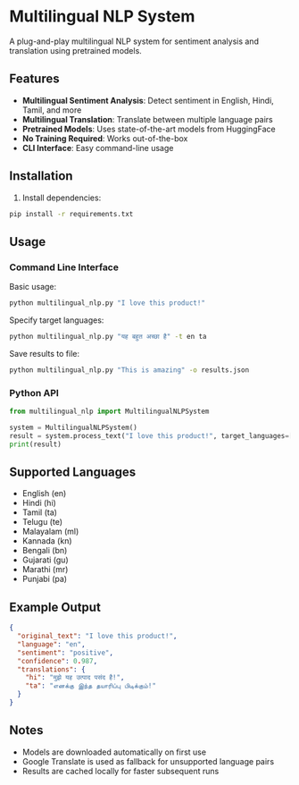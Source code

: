 # Multilingual NLP System

A plug-and-play multilingual NLP system for sentiment analysis and translation using pretrained models.

## Features
- **Multilingual Sentiment Analysis**: Detect sentiment in English, Hindi, Tamil, and more
- **Multilingual Translation**: Translate between multiple language pairs
- **Pretrained Models**: Uses state-of-the-art models from HuggingFace
- **No Training Required**: Works out-of-the-box
- **CLI Interface**: Easy command-line usage

## Installation

1. Install dependencies:
```bash
pip install -r requirements.txt
```

## Usage

### Command Line Interface

Basic usage:
```bash
python multilingual_nlp.py "I love this product!"
```

Specify target languages:
```bash
python multilingual_nlp.py "यह बहुत अच्छा है" -t en ta
```

Save results to file:
```bash
python multilingual_nlp.py "This is amazing" -o results.json
```

### Python API

```python
from multilingual_nlp import MultilingualNLPSystem

system = MultilingualNLPSystem()
result = system.process_text("I love this product!", target_languages=["hi", "ta"])
print(result)
```

## Supported Languages
- English (en)
- Hindi (hi)
- Tamil (ta)
- Telugu (te)
- Malayalam (ml)
- Kannada (kn)
- Bengali (bn)
- Gujarati (gu)
- Marathi (mr)
- Punjabi (pa)

## Example Output
```json
{
  "original_text": "I love this product!",
  "language": "en",
  "sentiment": "positive",
  "confidence": 0.987,
  "translations": {
    "hi": "मुझे यह उत्पाद पसंद है!",
    "ta": "எனக்கு இந்த தயாரிப்பு பிடிக்கும்!"
  }
}
```

## Notes
- Models are downloaded automatically on first use
- Google Translate is used as fallback for unsupported language pairs
- Results are cached locally for faster subsequent runs